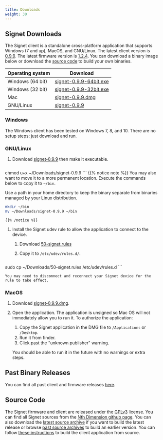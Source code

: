 ```yaml
---
title: Downloads
weight: 30
---
```


## Signet Downloads

The Signet client is a standalone cross-platform application that supports Windows (7 and up), MacOS, and GNU/Linux. The latest client version is [0.9.9](/signet/release-notes/20180216_signet-client-0.9.9-notes).  The latest firmware version is [1.2.4](https://nthdimtech.com/downloads/signet-releases/firmware/signet-1.2.4.sfw). You can download a binary image below or download the [source code](#source-code) to build your own binaries.

Operating system      | Download
----------------------|---------------
Windows (64 bit)      | [signet-0.9.9-64bit.exe](https://nthdimtech.com/downloads/signet-releases/0.9.9/windows/signet-0.9.9-64bit.exe)
Windows (32 bit)      | [signet-0.9.9-32bit.exe](https://nthdimtech.com/downloads/signet-releases/0.9.9/windows/signet-0.9.9-32bit.exe)
Mac                   | [signet-0.9.9.dmg](https://nthdimtech.com/downloads/signet-releases/0.9.9/macos/signet-0.9.9.dmg)
GNU/Linux             | [signet-0.9.9](https://nthdimtech.com/downloads/signet-releases/0.9.9/gnu-linux/signet-0.9.9)

### Windows

The Windows client has been tested on Windows 7, 8, and 10. There are no setup steps: just download and run.

### GNU/Linux

1. Download
[signet-0.9.9](https://nthdimtech.com/downloads/signet-releases/0.9.9/gnu-linux/signet-0.9.9)
then make it executable.

	```bash
chmod u+x ~/Downloads/signet-0.9.9
	```
	{{% notice note %}}
You may also want to move it to a more permanent location. Execute the commands below to copy
it to `~/bin`.

Use a path in your home directory to keep the binary separate from binaries managed by
your Linux distribution.

```bash
mkdir ~/bin
mv ~/Downloads/signet-0.9.9 ~/bin
```
	{{% /notice %}}

1. Install the Signet udev rule to allow the application to connect to the device.

	1. Download [50-signet.rules](https://nthdimtech.com/downloads/signet-releases/0.9.9/gnu-linux/50-signet.rules)
	1. Copy it to `/etc/udev/rules.d/`.

		```bash
sudo cp ~/Downloads/50-signet.rules /etc/udev/rules.d
		```

	You may need to disconnect and reconnect your Signet device for the rule to take effect.

### MacOS

1. Download [signet-0.9.9.dmg](https://nthdimtech.com/downloads/signet-releases/0.9.9/macos/signet-0.9.9.dmg).
1. Open the application.
	The application is unsigned so Mac OS will not immediately allow you to run it. To authorize the application:
	1. Copy the Signet application in the DMG file to `/Applications` or `/Desktop`.
	1. Run it from finder.
	1. Click past the "unknown publisher" warning.

	You should be able to run it in the future 
	with no warnings or extra steps.

## Past Binary Releases

You can find all past client and firmware releases [here](https://nthdimtech.com/downloads/signet-releases).

## Source Code

The Signet firmware and client are released under the [GPLv3](https://www.gnu.org/licenses/gpl.txt) license. You can find all Signet sources from the [Nth Dimension github page](https://www.github.com/nthdimtech). You can also download the [latest source archive](https://nthdimtech.com/downloads/signet-releases/sources/signet-desktop-client-0.9.9.tar.bz2) if you want to build the latest release or browse [past source archives](https://nthdimtech.com/downloads/signet-releases/sources/) to build an earlier version. You can
follow [these instructions](/signet/how-to-build-the-client-from-source) to build the client application from source.
